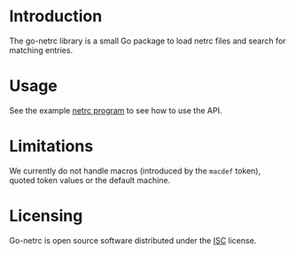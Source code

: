 # Introduction
The go-netrc library is a small Go package to load netrc files and search for
matching entries.

# Usage
See the example [netrc program](cmd/netrc) to see how to use the API.

# Limitations
We currently do not handle macros (introduced by the `macdef` token), quoted
token values or the default machine.

# Licensing
Go-netrc is open source software distributed under the
[ISC](https://opensource.org/licenses/ISC) license.
